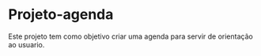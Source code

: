 # Projeto-agenda
Este projeto tem como objetivo criar uma agenda para servir de orientação ao usuario.
